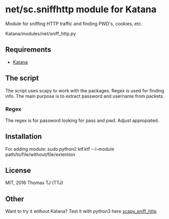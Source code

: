 net/sc.sniffhttp module for Katana
========================================

Module for sniffing HTTP traffic and finding PWD's, cookies, etc.

Katana/modules/net/sniff_http.py

## Requirements
* [Katana](https://github.com/PowerScript/Katana)

## The script
 The script uses scapy to work with the packages. Regex is used for finding info.
 The main purpose is to extract password and username from packets.
 
### Regex
   The regex is for password looking for pass and pwd. Adjust appropiated.

## Installation
 For adding module: sudo python2 ktf.ktf --i-module path/to/file/without/file/extention
 
License
-------

MIT, 2016 Thomas TJ (TTJ)

Other
-----

Want to try it without Katana? Test it with python3 here [scapy_sniff_http](https://gitlab.com/ThomasTJ/scapy_sniff_http)
